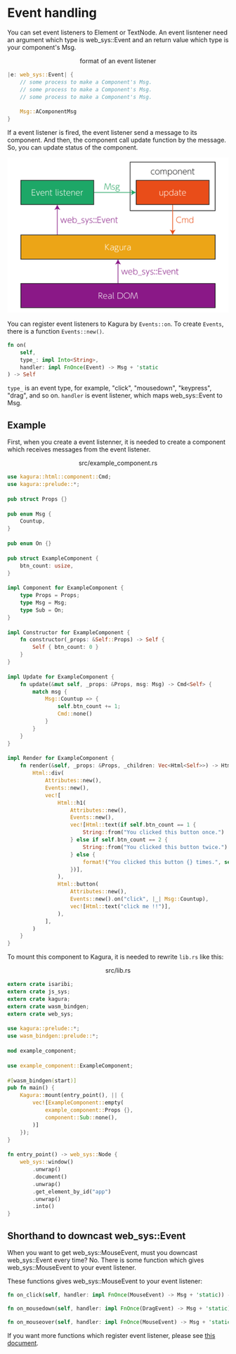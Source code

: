 # Event handling

You can set event listeners to Element or TextNode. An event lisntener need an argument which type is web_sys::Event and an return value which type is your component's Msg.

<div align="center">format of an event listener</div>

```rust
|e: web_sys::Event| {
    // some process to make a Component's Msg.
    // some process to make a Component's Msg.
    // some process to make a Component's Msg.

    Msg::AComponentMsg
}
```

If a event listener is fired, the event listener send a message to its component. And then, the component call update function by the message. So, you can update status of the component.

<div align="center">

![an image of event handling process](./img/03_event_handler/event_handling_process_0.png)

</div>

You can register event listeners to Kagura by `Events::on`. To create `Events`, there is a function `Events::new()`.

```rust
fn on(
    self,
    type_: impl Into<String>,
    handler: impl FnOnce(Event) -> Msg + 'static
) -> Self
```

`type_` is an event type, for example, "click", "mousedown", "keypress", "drag", and so on. `handler` is event listener, which maps web_sys::Event to Msg.

## Example

First, when you create a event listenner, it is needed to create a component which receives messages from the event listener.

<div align="center">src/example_component.rs</div>

```rust
use kagura::html::component::Cmd;
use kagura::prelude::*;

pub struct Props {}

pub enum Msg {
    Countup,
}

pub enum On {}

pub struct ExampleComponent {
    btn_count: usize,
}

impl Component for ExampleComponent {
    type Props = Props;
    type Msg = Msg;
    type Sub = On;
}

impl Constructor for ExampleComponent {
    fn constructor(_props: &Self::Props) -> Self {
        Self { btn_count: 0 }
    }
}

impl Update for ExampleComponent {
    fn update(&mut self, _props: &Props, msg: Msg) -> Cmd<Self> {
        match msg {
            Msg::Countup => {
                self.btn_count += 1;
                Cmd::none()
            }
        }
    }
}

impl Render for ExampleComponent {
    fn render(&self, _props: &Props, _children: Vec<Html<Self>>) -> Html<Self> {
        Html::div(
            Attributes::new(),
            Events::new(),
            vec![
                Html::h1(
                    Attributes::new(),
                    Events::new(),
                    vec![Html::text(if self.btn_count == 1 {
                        String::from("You clicked this button once.")
                    } else if self.btn_count == 2 {
                        String::from("You clicked this button twice.")
                    } else {
                        format!("You clicked this button {} times.", self.btn_count)
                    })],
                ),
                Html::button(
                    Attributes::new(),
                    Events::new().on("click", |_| Msg::Countup),
                    vec![Html::text("click me !!")],
                ),
            ],
        )
    }
}
```

To mount this component to Kagura, it is needed to rewrite `lib.rs` like this:

<div align="center">src/lib.rs</div>

```rust
extern crate isaribi;
extern crate js_sys;
extern crate kagura;
extern crate wasm_bindgen;
extern crate web_sys;

use kagura::prelude::*;
use wasm_bindgen::prelude::*;

mod example_component;

use example_component::ExampleComponent;

#[wasm_bindgen(start)]
pub fn main() {
    Kagura::mount(entry_point(), || {
        vec![ExampleComponent::empty(
            example_component::Props {},
            component::Sub::none(),
        )]
    });
}

fn entry_point() -> web_sys::Node {
    web_sys::window()
        .unwrap()
        .document()
        .unwrap()
        .get_element_by_id("app")
        .unwrap()
        .into()
}
```

## Shorthand to downcast web_sys::Event

When you want to get web_sys::MouseEvent, must you downcast web_sys::Event every time? No. There is some function which gives web_sys::MouseEvent to your event listener.

These functions gives web_sys::MouseEvent to your event listener:

```rust
fn on_click(self, handler: impl FnOnce(MouseEvent) -> Msg + 'static)) -> Self
```

```rust
fn on_mousedown(self, handler: impl FnOnce(DragEvent) -> Msg + 'static) -> Self
```

```rust
fn on_mouseover(self, handler: impl FnOnce(MouseEvent) -> Msg + 'static) -> Self
```

If you want more functions which register event listener, please see [this document](https://docs.rs/kagura/0.13.1/kagura/html/struct.Events.html).

